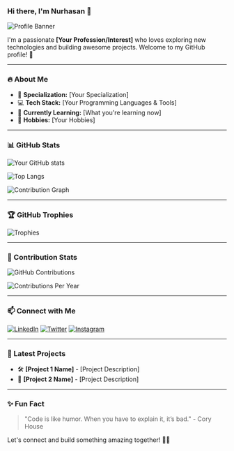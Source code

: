 ### Hi there, I'm Nurhasan 👋

![Profile Banner](https://source.unsplash.com/1600x400/?technology,coding)

I'm a passionate **[Your Profession/Interest]** who loves exploring new technologies and building awesome projects. Welcome to my GitHub profile! 🚀

---

### 🔥 About Me
- 🎯 **Specialization:** [Your Specialization]
- 💻 **Tech Stack:** [Your Programming Languages & Tools]
- 🌱 **Currently Learning:** [What you're learning now]
- 🎨 **Hobbies:** [Your Hobbies]

---

### 📊 GitHub Stats
![Your GitHub stats](https://github-readme-stats.vercel.app/api?username=Nurhasan12&show_icons=true&theme=tokyonight)

![Top Langs](https://github-readme-stats.vercel.app/api/top-langs/?username=Nurhasan12&layout=compact&theme=tokyonight)

![Contribution Graph](https://activity-graph.herokuapp.com/graph?username=Nurhasan12&theme=github-dark)

---

### 🏆 GitHub Trophies
![Trophies](https://github-profile-trophy.vercel.app/?username=Nurhasan12&theme=onedark)

---

### 🚀 Contribution Stats
![GitHub Contributions](https://github-readme-streak-stats.herokuapp.com/?user=Nurhasan12&theme=tokyonight)

![Contributions Per Year](https://github-readme-stats.vercel.app/api?username=Nurhasan12&show_icons=true&include_all_commits=true&count_private=true&theme=tokyonight)

---

### 📫 Connect with Me
[![LinkedIn](https://img.shields.io/badge/LinkedIn-%230077B5.svg?style=for-the-badge&logo=linkedin&logoColor=white)](https://www.linkedin.com/in/your-profile)
[![Twitter](https://img.shields.io/badge/Twitter-%231DA1F2.svg?style=for-the-badge&logo=twitter&logoColor=white)](https://twitter.com/your-profile)
[![Instagram](https://img.shields.io/badge/Instagram-%23E4405F.svg?style=for-the-badge&logo=instagram&logoColor=white)](https://instagram.com/your-profile)

---

### 🚀 Latest Projects
- 🛠 **[Project 1 Name]** - [Project Description]
- 📱 **[Project 2 Name]** - [Project Description]

---

### ✨ Fun Fact
> "Code is like humor. When you have to explain it, it’s bad." - Cory House

Let's connect and build something amazing together! 🚀🔥




